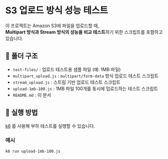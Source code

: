 # S3 업로드 방식 성능 테스트

이 프로젝트는 Amazon S3에 파일을 업로드할 때,  
**Multipart 방식과 Stream 방식의 성능을 비교 테스트**하기 위한 스크립트를 포함하고 있습니다.

## 📁 폴더 구조

- `test-files/` : 업로드 테스트용 샘플 파일 (예: 1MB 파일)
- `multipart_upload.js` : `multipart/form-data` 방식 업로드 테스트 스크립트
- `stream_upload.js` : 스트림 기반 업로드 테스트 스크립트
- `upload-1mb-100.js` : 1MB 파일 100개를 동시에 업로드하는 테스트 스크립트
- `README.md` : 이 문서

## 🚀 실행 방법

[k6](https://k6.io/) 를 사용해 부하 테스트를 실행할 수 있습니다.

### 예시

```bash
k6 run upload-1mb-100.js
